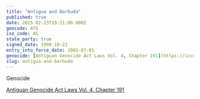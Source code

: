 ```yaml
---
title: "Antigua and Barbuda"
published: true
date: 2015-02-23T19:21:00.000Z
geocode: ATG
iso_code: AG
state_party: true
signed_date: 1998-10-23
entry_into_force_date: 2002-07-01
genocide: [Antiguan Genocide Act Laws Vol. 4, Chapter 191](https://iccdb.hrlc.net/data/doc/512/)
slug: antigua-and-barbuda
---
```

Genocide

[Antiguan Genocide Act Laws Vol. 4, Chapter 191](https://iccdb.hrlc.net/data/doc/512/)

